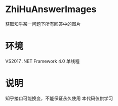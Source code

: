 # ZhiHuAnswerImages
获取知乎某一问题下所有回答中的图片

# 环境
VS2017
.NET Framework 4.0
单线程

# 说明
知乎接口可能换变，不能保证永久使用
本代码仅供学习
